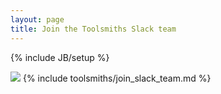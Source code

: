 ```yaml
---
layout: page
title: Join the Toolsmiths Slack team
---
```

{% include JB/setup %}

<img src="{{ site.url }}/assets/common/slack-logo.png">
{% include toolsmiths/join_slack_team.md %}